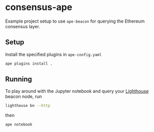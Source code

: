 # consensus-ape

Example project setup to use `ape-beacon` for querying the Ethereum consensus layer.


## Setup

Install the specified plugins in `ape-config.yaml`

```bash
ape plugins install .
```


## Running

To play around with the Jupyter notebook and query your [Lighthouse](https://github.com/sigp/lighthouse) beacon node, run

```bash
lighthouse bn --http
```

then

```bash
ape notebook
```
